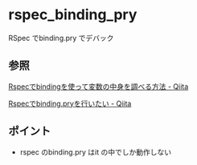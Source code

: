 # rspec_binding_pry

RSpec でbinding.pry でデバック

## 参照

[Rspecでbindingを使って変数の中身を調べる方法 \- Qiita](https://qiita.com/ngron/items/712bf3e06b7566e492ee)

[Rspecでbinding\.pryを行いたい \- Qiita](https://qiita.com/tonyfactory/items/aa702d57dcc572068a00)

## ポイント

* rspec のbinding.pry はit の中でしか動作しない

